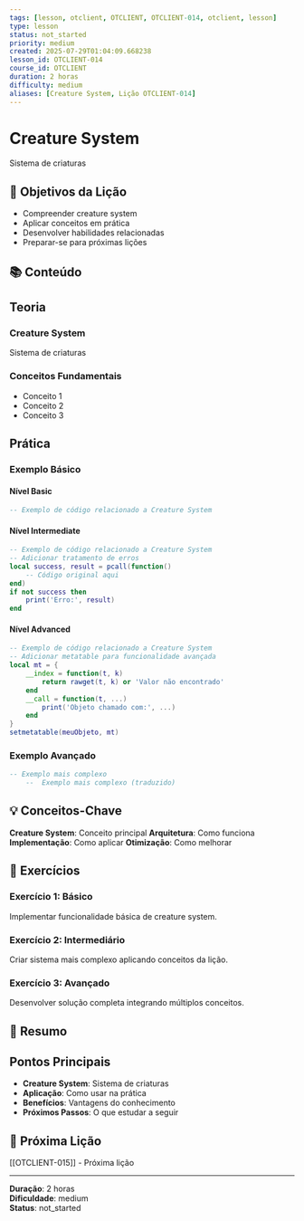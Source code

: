 ```yaml
---
tags: [lesson, otclient, OTCLIENT, OTCLIENT-014, otclient, lesson]
type: lesson
status: not_started
priority: medium
created: 2025-07-29T01:04:09.668238
lesson_id: OTCLIENT-014
course_id: OTCLIENT
duration: 2 horas
difficulty: medium
aliases: [Creature System, Lição OTCLIENT-014]
---
```


# Creature System

Sistema de criaturas

## 🎯 Objetivos da Lição

- Compreender creature system
- Aplicar conceitos em prática
- Desenvolver habilidades relacionadas
- Preparar-se para próximas lições

## 📚 Conteúdo


## Teoria

### Creature System
Sistema de criaturas

### Conceitos Fundamentais
- Conceito 1
- Conceito 2
- Conceito 3

## Prática

### Exemplo Básico
#### Nível Basic
```lua
-- Exemplo de código relacionado a Creature System
```

#### Nível Intermediate
```lua
-- Exemplo de código relacionado a Creature System
-- Adicionar tratamento de erros
local success, result = pcall(function()
    -- Código original aqui
end)
if not success then
    print('Erro:', result)
end
```

#### Nível Advanced
```lua
-- Exemplo de código relacionado a Creature System
-- Adicionar metatable para funcionalidade avançada
local mt = {
    __index = function(t, k)
        return rawget(t, k) or 'Valor não encontrado'
    end
    __call = function(t, ...)
        print('Objeto chamado com:', ...)
    end
}
setmetatable(meuObjeto, mt)
```

### Exemplo Avançado
```lua
-- Exemplo mais complexo
    --  Exemplo mais complexo (traduzido)
```


## 💡 Conceitos-Chave

**Creature System**: Conceito principal
**Arquitetura**: Como funciona
**Implementação**: Como aplicar
**Otimização**: Como melhorar

## 🧪 Exercícios


### Exercício 1: Básico
Implementar funcionalidade básica de creature system.

### Exercício 2: Intermediário
Criar sistema mais complexo aplicando conceitos da lição.

### Exercício 3: Avançado
Desenvolver solução completa integrando múltiplos conceitos.


## 📝 Resumo


## Pontos Principais

- **Creature System**: Sistema de criaturas
- **Aplicação**: Como usar na prática
- **Benefícios**: Vantagens do conhecimento
- **Próximos Passos**: O que estudar a seguir


## 🔗 Próxima Lição

[[OTCLIENT-015]] - Próxima lição

---

**Duração**: 2 horas  
**Dificuldade**: medium  
**Status**: not_started
